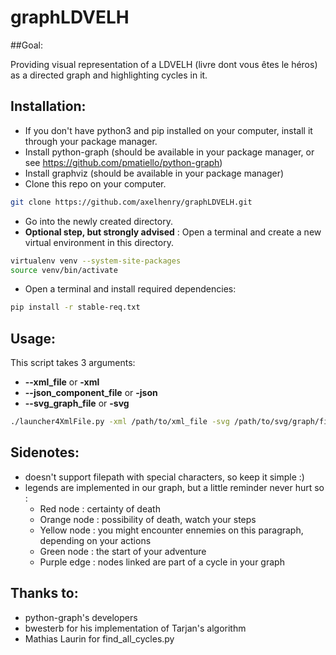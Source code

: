 # graphLDVELH

##Goal:

 Providing visual representation of a LDVELH (livre dont vous êtes le héros) as a directed graph and highlighting cycles in it.

## Installation:

- If you don't have python3 and pip installed on your computer, install it through your package manager.
- Install python-graph (should be available in your package manager, or see https://github.com/pmatiello/python-graph)
- Install graphviz (should be available in your package manager)
- Clone this repo on your computer.  
```bash
git clone https://github.com/axelhenry/graphLDVELH.git
```
- Go into the newly created directory.
- __Optional step, but strongly advised__ : Open a terminal and create a new virtual environment in this directory.
```bash
virtualenv venv --system-site-packages
source venv/bin/activate
```
- Open a terminal and install required dependencies:
```bash
pip install -r stable-req.txt
```

## Usage:

This script takes 3 arguments:
- __--xml_file__ or __-xml__
- __--json_component_file__ or __-json__
- __--svg_graph_file__ or __-svg__


```bash
./launcher4XmlFile.py -xml /path/to/xml_file -svg /path/to/svg/graph/file -json /path/to/json/component/file
```


## Sidenotes:

- doesn't support filepath with special characters, so keep it simple :)
- legends are implemented in our graph, but a little reminder never hurt so :
  - Red node : certainty of death
  - Orange node : possibility of death, watch your steps
  - Yellow node : you might encounter ennemies on this paragraph, depending on your actions
  - Green node : the start of your adventure
  - Purple edge : nodes linked are part of a cycle in your graph

## Thanks to:
- python-graph's developers
- bwesterb for his implementation of Tarjan's algorithm
- Mathias Laurin for find_all_cycles.py

